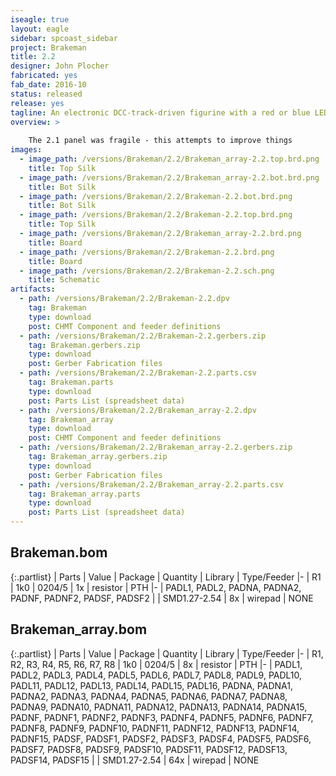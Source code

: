 ```yaml
---
iseagle: true
layout: eagle
sidebar: spcoast_sidebar
project: Brakeman
title: 2.2
designer: John Plocher
fabricated: yes
fab_date: 2016-10
status: released
release: yes
tagline: An electronic DCC-track-driven figurine with a red or blue LED
overview: >
    
    The 2.1 panel was fragile - this attempts to improve things
images:
  - image_path: /versions/Brakeman/2.2/Brakeman_array-2.2.top.brd.png
    title: Top Silk
  - image_path: /versions/Brakeman/2.2/Brakeman_array-2.2.bot.brd.png
    title: Bot Silk
  - image_path: /versions/Brakeman/2.2/Brakeman-2.2.bot.brd.png
    title: Bot Silk
  - image_path: /versions/Brakeman/2.2/Brakeman-2.2.top.brd.png
    title: Top Silk
  - image_path: /versions/Brakeman/2.2/Brakeman_array-2.2.brd.png
    title: Board
  - image_path: /versions/Brakeman/2.2/Brakeman-2.2.brd.png
    title: Board
  - image_path: /versions/Brakeman/2.2/Brakeman-2.2.sch.png
    title: Schematic
artifacts:
  - path: /versions/Brakeman/2.2/Brakeman-2.2.dpv
    tag: Brakeman
    type: download
    post: CHMT Component and feeder definitions
  - path: /versions/Brakeman/2.2/Brakeman-2.2.gerbers.zip
    tag: Brakeman.gerbers.zip
    type: download
    post: Gerber Fabrication files
  - path: /versions/Brakeman/2.2/Brakeman-2.2.parts.csv
    tag: Brakeman.parts
    type: download
    post: Parts List (spreadsheet data)
  - path: /versions/Brakeman/2.2/Brakeman_array-2.2.dpv
    tag: Brakeman_array
    type: download
    post: CHMT Component and feeder definitions
  - path: /versions/Brakeman/2.2/Brakeman_array-2.2.gerbers.zip
    tag: Brakeman_array.gerbers.zip
    type: download
    post: Gerber Fabrication files
  - path: /versions/Brakeman/2.2/Brakeman_array-2.2.parts.csv
    tag: Brakeman_array.parts
    type: download
    post: Parts List (spreadsheet data)
---
```


## Brakeman.bom

{:.partlist}
| Parts | Value | Package | Quantity | Library | Type/Feeder
|-
| R1 | 1k0 | 0204/5 | 1x | resistor | PTH
|-
| PADL1, PADL2, PADNA, PADNA2, PADNF, PADNF2, PADSF, PADSF2 |  | SMD1.27-2.54 | 8x | wirepad | NONE

## Brakeman_array.bom

{:.partlist}
| Parts | Value | Package | Quantity | Library | Type/Feeder
|-
| R1, R2, R3, R4, R5, R6, R7, R8 | 1k0 | 0204/5 | 8x | resistor | PTH
|-
| PADL1, PADL2, PADL3, PADL4, PADL5, PADL6, PADL7, PADL8, PADL9, PADL10, PADL11, PADL12, PADL13, PADL14, PADL15, PADL16, PADNA, PADNA1, PADNA2, PADNA3, PADNA4, PADNA5, PADNA6, PADNA7, PADNA8, PADNA9, PADNA10, PADNA11, PADNA12, PADNA13, PADNA14, PADNA15, PADNF, PADNF1, PADNF2, PADNF3, PADNF4, PADNF5, PADNF6, PADNF7, PADNF8, PADNF9, PADNF10, PADNF11, PADNF12, PADNF13, PADNF14, PADNF15, PADSF, PADSF1, PADSF2, PADSF3, PADSF4, PADSF5, PADSF6, PADSF7, PADSF8, PADSF9, PADSF10, PADSF11, PADSF12, PADSF13, PADSF14, PADSF15 |  | SMD1.27-2.54 | 64x | wirepad | NONE
